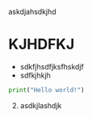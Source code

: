 askdjahsdkjhd

# KJHDFKJ
* sdkfjhsdfjksfhskdjf
* sdfkjhkjh

> 
```python
print("Hello world!")

```
2) asdkjlashdjk